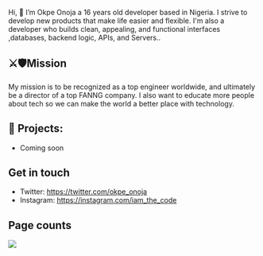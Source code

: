 Hi, 👋 I’m Okpe Onoja a 16 years old developer based in Nigeria. I strive to develop new products that make life easier and flexible. I'm also a developer who builds clean, appealing, and functional interfaces ,databases, backend logic, APIs, and Servers..
## ⚔️🛡Mission
My mission is to be recognized as a top engineer worldwide, and ultimately be a director of a top FANNG company. I also want to educate more people about tech so we can make the world a better place with technology.


## 🌱 Projects: 
- Coming soon
## Get in touch
- Twitter: https://twitter.com/okpe_onoja
- Instagram: https://instagram.com/iam_the_code

## Page counts
<a href="https://hits.seeyoufarm.com"><img src="https://hits.seeyoufarm.com/api/count/incr/badge.svg?url=https%3A%2F%2Fgithub.com%2Fonoja123&count_bg=%2379C83D&title_bg=%23555555&icon=&icon_color=%23E7E7E7&title=hits&edge_flat=false"/></a>
